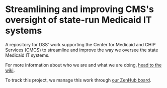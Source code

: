 # Streamlining and improving CMS's oversight of state-run Medicaid IT systems
A repository for DSS' work supporting the Center for Medicaid and CHIP Services (CMCS) to streamline and improve the way we oversee the state Medicaid IT systems.

For more information about who we are and what we are doing, [head to the wiki](https://github.com/CMSgov/CMCS-DSG-DSS-Oversight/wiki).

To track this project, we manage this work through [our ZenHub board](https://app.zenhub.com/workspaces/cmcs-dsg-dss-oversight-5f1915977f0e450022da42dc/board?epics:settings=noEpics&filterLogic=any&repos=269427572&showEstimates=false&showMilestones=false&showEpics=false&showReleases=false&showDependencies=false).
